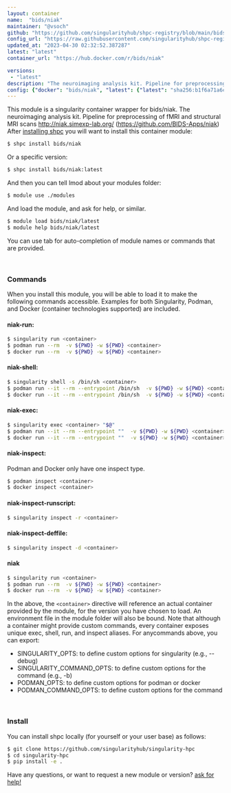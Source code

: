 ```yaml
---
layout: container
name:  "bids/niak"
maintainer: "@vsoch"
github: "https://github.com/singularityhub/shpc-registry/blob/main/bids/niak/container.yaml"
config_url: "https://raw.githubusercontent.com/singularityhub/shpc-registry/main/bids/niak/container.yaml"
updated_at: "2023-04-30 02:32:52.387287"
latest: "latest"
container_url: "https://hub.docker.com/r/bids/niak"

versions:
 - "latest"
description: "The neuroimaging analysis kit. Pipeline for preprocessing of fMRI and structural MRI scans http://niak.simexp-lab.org/ (https://github.com/BIDS-Apps/niak)"
config: {"docker": "bids/niak", "latest": {"latest": "sha256:b1f6a71a6c440bf94ef6081d1b7a5c9576454ad9c98e629fbda357e702f75b3e"}, "tags": {"latest": "sha256:b1f6a71a6c440bf94ef6081d1b7a5c9576454ad9c98e629fbda357e702f75b3e"}, "filter": ["latest"], "maintainer": "@vsoch", "description": "The neuroimaging analysis kit. Pipeline for preprocessing of fMRI and structural MRI scans http://niak.simexp-lab.org/ (https://github.com/BIDS-Apps/niak)", "url": "https://hub.docker.com/r/bids/niak"}
---
```


This module is a singularity container wrapper for bids/niak.
The neuroimaging analysis kit. Pipeline for preprocessing of fMRI and structural MRI scans http://niak.simexp-lab.org/ (https://github.com/BIDS-Apps/niak)
After [installing shpc](#install) you will want to install this container module:


```bash
$ shpc install bids/niak
```

Or a specific version:

```bash
$ shpc install bids/niak:latest
```

And then you can tell lmod about your modules folder:

```bash
$ module use ./modules
```

And load the module, and ask for help, or similar.

```bash
$ module load bids/niak/latest
$ module help bids/niak/latest
```

You can use tab for auto-completion of module names or commands that are provided.

<br>

### Commands

When you install this module, you will be able to load it to make the following commands accessible.
Examples for both Singularity, Podman, and Docker (container technologies supported) are included.

#### niak-run:

```bash
$ singularity run <container>
$ podman run --rm  -v ${PWD} -w ${PWD} <container>
$ docker run --rm  -v ${PWD} -w ${PWD} <container>
```

#### niak-shell:

```bash
$ singularity shell -s /bin/sh <container>
$ podman run --it --rm --entrypoint /bin/sh  -v ${PWD} -w ${PWD} <container>
$ docker run --it --rm --entrypoint /bin/sh  -v ${PWD} -w ${PWD} <container>
```

#### niak-exec:

```bash
$ singularity exec <container> "$@"
$ podman run --it --rm --entrypoint ""  -v ${PWD} -w ${PWD} <container> "$@"
$ docker run --it --rm --entrypoint ""  -v ${PWD} -w ${PWD} <container> "$@"
```

#### niak-inspect:

Podman and Docker only have one inspect type.

```bash
$ podman inspect <container>
$ docker inspect <container>
```

#### niak-inspect-runscript:

```bash
$ singularity inspect -r <container>
```

#### niak-inspect-deffile:

```bash
$ singularity inspect -d <container>
```



#### niak

```bash
$ singularity run <container>
$ podman run --rm  -v ${PWD} -w ${PWD} <container>
$ docker run --rm  -v ${PWD} -w ${PWD} <container>
```


In the above, the `<container>` directive will reference an actual container provided
by the module, for the version you have chosen to load. An environment file in the
module folder will also be bound. Note that although a container
might provide custom commands, every container exposes unique exec, shell, run, and
inspect aliases. For anycommands above, you can export:

 - SINGULARITY_OPTS: to define custom options for singularity (e.g., --debug)
 - SINGULARITY_COMMAND_OPTS: to define custom options for the command (e.g., -b)
 - PODMAN_OPTS: to define custom options for podman or docker
 - PODMAN_COMMAND_OPTS: to define custom options for the command

<br>

### Install

You can install shpc locally (for yourself or your user base) as follows:

```bash
$ git clone https://github.com/singularityhub/singularity-hpc
$ cd singularity-hpc
$ pip install -e .
```

Have any questions, or want to request a new module or version? [ask for help!](https://github.com/singularityhub/singularity-hpc/issues)